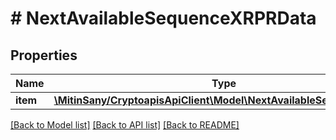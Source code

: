# # NextAvailableSequenceXRPRData

## Properties

Name | Type | Description | Notes
------------ | ------------- | ------------- | -------------
**item** | [**\MitinSany/CryptoapisApiClient\Model\NextAvailableSequenceXRPRI**](NextAvailableSequenceXRPRI.md) |  |

[[Back to Model list]](../../README.md#models) [[Back to API list]](../../README.md#endpoints) [[Back to README]](../../README.md)

